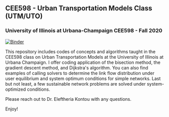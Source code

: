 ## CEE598 - Urban Transportation Models Class (UTM/UTO)
### University of Illinois at Urbana-Champaign CEE598 - Fall 2020
[![Binder](https://mybinder.org/badge_logo.svg)](https://mybinder.org/v2/gh/ekontou/CEE-UTM-UTO/master)

This repository includes codes of concepts and algorithms taught in the CEE598 class on Urban Transportation Models at the University of Illinois at Urbana Champaign. I offer coding application of the bisection method, the gradient descent method, and Dijkstra's algorithm. You can also find examples of calling solvers to determine the link flow distribution under user equilibrium and system optimum conditions for simple networks. Last but not least, a few sustainable network problems are solved under system-optimized conditions.

Please reach out to Dr. Eleftheria Kontou with any questions.

Enjoy!

